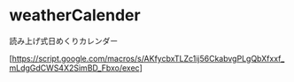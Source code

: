 # weatherCalender
読み上げ式日めくりカレンダー

[https://script.google.com/macros/s/AKfycbxTLZc1ij56CkabvgPLgQbXfxxf_mLdgGdCWS4X2SimBD_Fbxo/exec]
